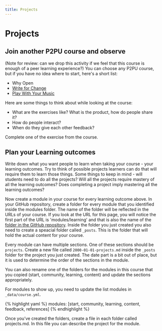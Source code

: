 ```yaml
---
title: Projects
---
```

# Projects


## Join another P2PU course and observe 
(Note for review: can we drop this activity if we feel that this course is enough of a peer learning experience?)
You can choose any P2PU course, but if you have no idea where to start, here's a short list:

- Why Open 
- [Write for Change](http://writing4change.p2pu.org)
- [Play With Your Music](http://playwithyourmusic.org)

Here are some things to think about while looking at the course:

- What are the exercises like? What is the product, how do people share it?
- How do people interact?
- When do they give each other feedback?

Complete one of the exercise from the course.

## Plan your Learning outcomes

Write down what you want people to learn when taking your course - your learning outcomes. Try to think of possible projects learners can do that will require them to learn those things. Some things to keep in mind - will students need to do all the projects? Will all the projects require mastery of all the learning outcomes? Does completing a project imply mastering all the learning outcomes?

Now create a module in your course for every learning outcome above. In your GitHub repository, create a folder for every module that you identified inside the modules folder. The name of the folder will be reflected in the URLs of your course. If you look at the URL for this page, you will notice the first part of the URL is 'modules/learning' and that is also the name of the [folder in the GitHub repository](https://github.com/p2pu/jekyll-course-experiment). Inside the folder you just created you also need to create a speacial folder called `_posts`. This is the folder that will hold the actual content for your course.

Every module can have multiple sections. One of these sections should be `projects`. Create a new file called `2000-01-01-projects.md` inside the `_posts` folder for the project you just created. The date part is a bit out of place, but it is used to determine the order of the sections in the module.

You can also rename one of the folders for the modules in this course that you copied (start, community, learning, content) and update the sections appropriately.

For modules to show up, you need to update the list modules in `_data/course.yml`.

{% highlight yaml %}
modules: [start, community, learning, content, feedback, references]
{% endhighlight %}

Once you’ve created the folders, create a file in each folder called projects.md. In this file you can describe the project for the module.

